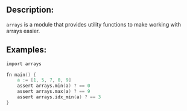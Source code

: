 ## Description:

`arrays` is a module that provides utility functions to make working with arrays easier.

## Examples:

```v
import arrays

fn main() {
	a := [1, 5, 7, 0, 9]
	assert arrays.min(a) ? == 0
	assert arrays.max(a) ? == 9
	assert arrays.idx_min(a) ? == 3
}
```
